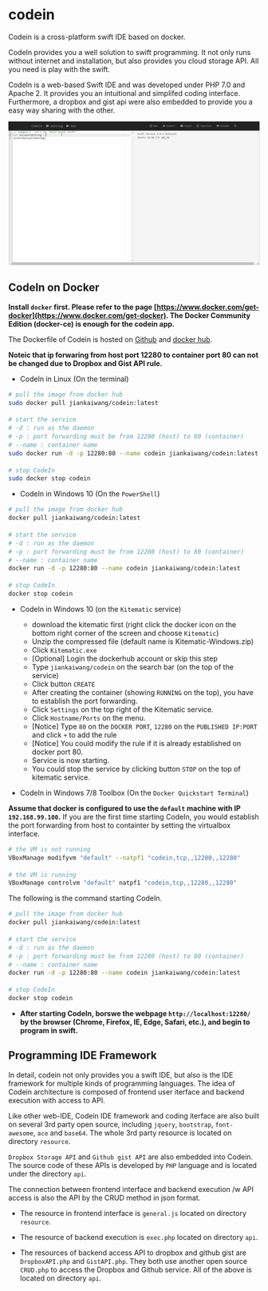 # codein

Codein is a cross-platform swift IDE based on docker. 

CodeIn provides you a well solution to swift programming. It not only  runs without internet and installation, but also provides you cloud storage API. All you need is play with the swift.

CodeIn is a web-based Swift IDE and was developed under PHP 7.0 and Apache 2. It provides you an intuitional and simplifed coding interface. Furthermore, a dropbox and gist api were also embedded to provide you a easy way sharing with the other.

[![Codein Operation](https://raw.githubusercontent.com/jiankaiwang/codein/master/docs/images/codein_v1.gif)](http://www.youtube.com/watch?v=TNa7d47sIzc "CodeIn")

## CodeIn on Docker

**Install `docker` first. Please refer to the page [https://www.docker.com/get-docker](https://www.docker.com/get-docker). The Docker Community Edition (docker-ce) is enough for the codein app.**

The Dockerfile of Codein is hosted on [Github](https://github.com/jiankaiwang/codein) and [docker hub](https://hub.docker.com/r/jiankaiwang/codein/).

**Noteic that ip forwaring from host port 12280 to container port 80 can not be changed due to Dropbox and Gist API rule.**

* CodeIn in Linux (On the terminal)

```bash
# pull the image from docker hub
sudo docker pull jiankaiwang/codein:latest

# start the service 
# -d : run as the daemon
# -p : port forwarding must be from 12280 (host) to 80 (container)
# --name : container name
sudo docker run -d -p 12280:80 --name codein jiankaiwang/codein:latest

# stop CodeIn
sudo docker stop codein
```

* CodeIn in Windows 10 (On the `PowerShell`)

```bash
# pull the image from docker hub
docker pull jiankaiwang/codein:latest

# start the service 
# -d : run as the daemon
# -p : port forwarding must be from 12280 (host) to 80 (container)
# --name : container name
docker run -d -p 12280:80 --name codein jiankaiwang/codein:latest

# stop CodeIn
docker stop codein
```

* CodeIn in Windows 10 (on the `Kitematic` service)

	* download the kitematic first (right click the docker icon on the bottom right corner of the screen and choose `Kitematic`)
	* Unzip the compressed file (default name is Kitematic-Windows.zip)
	* Click `Kitematic.exe`
	* [Optional] Login the dockerhub account or skip this step
	* Type `jiankaiwang/codein` on the search bar (on the top of the service)
	* Click button `CREATE`
	* After creating the container (showing `RUNNING` on the top), you have to establish the port forwarding.
	* Click `Settings` on the top right of the Kitematic service.
	* Click `Hostname/Ports` on the menu.
	* [Notice] Type `80` on the `DOCKER PORT`, `12280` on the `PUBLISHED IP:PORT` and click `+` to add the rule 
	* [Notice] You could modify the rule if it is already established on docker port 80.
	* Service is now starting.
	* You could stop the service by clicking button `STOP` on the top of kitematic service.
	

* CodeIn in Windows 7/8 Toolbox (On the `Docker Quickstart Terminal`)

**Assume that docker is configured to use the `default` machine with IP `192.168.99.100`.** If you are the first time starting CodeIn, you would establish the port forwarding from host to containter by setting the virtualbox interface.

```bash
# the VM is not running
VBoxManage modifyvm "default" --natpf1 "codein,tcp,,12280,,12280"

# the VM is running
VBoxManage controlvm "default" natpf1 "codein,tcp,,12280,,12280"
```

The following is the command starting CodeIn.

```bash
# pull the image from docker hub
docker pull jiankaiwang/codein:latest

# start the service 
# -d : run as the daemon
# -p : port forwarding must be from 12280 (host) to 80 (container)
# --name : container name
docker run -d -p 12280:80 --name codein jiankaiwang/codein:latest

# stop CodeIn
docker stop codein
```

* **After starting CodeIn, borswe the webpage `http://localhost:12280/` by the browser (Chrome, Firefox, IE, Edge, Safari, etc.), and begin to program in swift.**

## Programming IDE Framework

In detail, codein not only provides you a swift IDE, but also is the IDE framework for multiple kinds of programming languages. The idea of Codein architecture is composed of frontend user iterface and backend execution with access to API.

Like other web-IDE, Codein IDE framework and coding iterface are also built on several 3rd party open source, including `jquery`, `bootstrap`, `font-awesome`, `ace` and `base64`. The whole 3rd party resource is located on directory `resource`.

`Dropbox Storage API` and `Github gist API` are also embedded into Codein. The source code of these APIs is developed by `PHP` language and is located under the directory `api`.

The connection between frontend interface and backend execution /w API access is also the API by the CRUD method in json format. 

* The resource in frontend interface is `general.js` located on directory `resource`. 

* The resource of backend execution is `exec.php` located on directory `api`.

* The resources of backend access API to dropbox and github gist are `DropboxAPI.php` and `GistAPI.php`. They both use another open source `CRUD.php` to access the Dropbox and Github service. All of the above is located on directory `api`.


